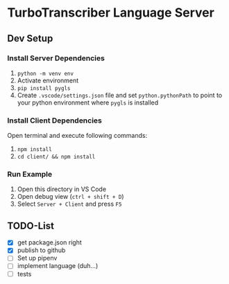 # TurboTranscriber Language Server

## Dev Setup

### Install Server Dependencies

1. `python -m venv env`
2. Activate environment
3. `pip install pygls`
4. Create `.vscode/settings.json` file and set `python.pythonPath` to point to your python environment where `pygls` is installed

### Install Client Dependencies

Open terminal and execute following commands:

1. `npm install`
1. `cd client/ && npm install`

### Run Example

1. Open this directory in VS Code
1. Open debug view (`ctrl + shift + D`)
1. Select `Server + Client` and press `F5`


## TODO-List

- [x] get package.json right
- [x] publish to github
- [ ] Set up pipenv
- [ ] implement language (duh...)
- [ ] tests
